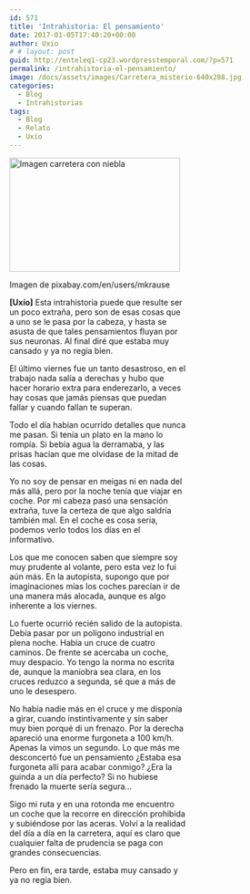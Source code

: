 ```yaml
---
id: 571
title: 'Intrahistoria: El pensamiento'
date: 2017-01-05T17:40:20+00:00
author: Uxio
# # layout: post
guid: http://enteleq1-cp23.wordpresstemporal.com/?p=571
permalink: /intrahistoria-el-pensamiento/
image: /docs/assets/images/Carretera_misterio-640x288.jpg
categories:
  - Blog
  - Intrahistorias
tags:
  - Blog
  - Relato
  - Uxio
---
```

<div id="attachment_1182" style="width: 310px" class="wp-caption alignleft">
  <a href="http://entelequia.info/docs/assets/images/Carretera_misterio.jpg"><img aria-describedby="caption-attachment-1182" class="size-medium wp-image-1182" src="http://entelequia.info/docs/assets/images/Carretera_misterio-300x200.jpg" alt="Imagen carretera con niebla" width="300" height="200" srcset="http://entelequia.info/docs/assets/images/Carretera_misterio-300x200.jpg 300w, http://entelequia.info/docs/assets/images/Carretera_misterio-451x300.jpg 451w, http://entelequia.info/docs/assets/images/Carretera_misterio.jpg 640w" sizes="(max-width: 300px) 100vw, 300px" /></a>
  
  <p id="caption-attachment-1182" class="wp-caption-text">
    Imagen de pixabay.com/en/users/mkrause
  


**[Uxío]** Esta intrahistoria puede que resulte ser un poco extraña, pero son de esas cosas que a uno se le pasa por la cabeza, y hasta se asusta de que tales pensamientos fluyan por sus neuronas. Al final diré que estaba muy cansado y ya no regía bien.

El último viernes fue un tanto desastroso, en el trabajo nada salía a derechas y hubo que hacer horario extra para enderezarlo, a veces hay cosas que jamás piensas que puedan fallar y cuando fallan te superan.

Todo el día habían ocurrido detalles que nunca me pasan. Si tenía un plato en la mano lo rompía. Si bebía agua la derramaba, y las prisas hacían que me olvidase de la mitad de las cosas.

Yo no soy de pensar en meigas ni en nada del más allá, pero por la noche tenía que viajar en coche. Por mi cabeza pasó una sensación extraña, tuve la certeza de que algo saldría también mal. En el coche es cosa seria, podemos verlo todos los días en el informativo.

Los que me conocen saben que siempre soy muy prudente al volante, pero esta vez lo fui aún más. En la autopista, supongo que por imaginaciones mías los coches parecían ir de una manera más alocada, aunque es algo inherente a los viernes.

Lo fuerte ocurrió recién salido de la autopista. Debía pasar por un polígono industrial en plena noche. Había un cruce de cuatro caminos. De frente se acercaba un coche, muy despacio. Yo tengo la norma no escrita de, aunque la maniobra sea clara, en los cruces reduzco a segunda, sé que a más de uno le desespero.

No había nadie más en el cruce y me disponía a girar, cuando instintivamente y sin saber muy bien porqué di un frenazo. Por la derecha apareció una enorme furgoneta a 100 km/h. Apenas la vimos un segundo. Lo que más me desconcertó fue un pensamiento ¿Estaba esa furgoneta allí para acabar conmigo? ¿Era la guinda a un día perfecto? Si no hubiese frenado la muerte sería segura&#8230;

Sigo mi ruta y en una rotonda me encuentro un coche que la recorre en dirección prohibida y subiéndose por las aceras. Volví a la realidad del día a día en la carretera, aquí es claro que cualquier falta de prudencia se paga con grandes consecuencias.

Pero en fin, era tarde, estaba muy cansado y ya no regía bien.